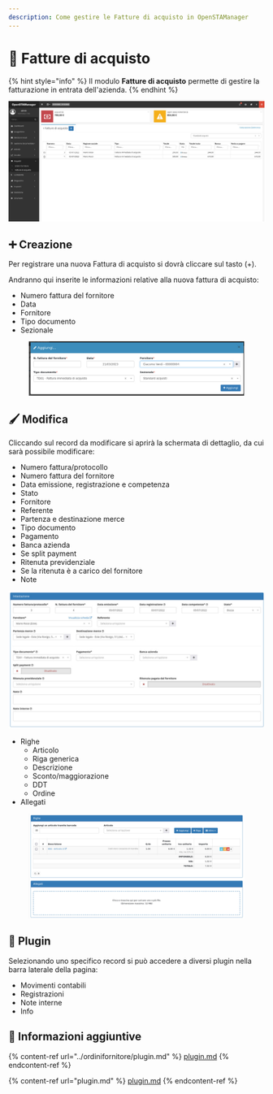 ```yaml
---
description: Come gestire le Fatture di acquisto in OpenSTAManager
---
```


# 📄 Fatture di acquisto

{% hint style="info" %}
Il modulo **Fatture di acquisto** permette di gestire la fatturazione in entrata dell'azienda.
{% endhint %}

![](<../../../../.gitbook/assets/image (214).png>)

## ➕ Creazione

Per registrare una nuova Fattura di acquisto si dovrà cliccare sul tasto (+).

Andranno qui inserite le informazioni relative alla nuova fattura di acquisto:

* Numero fattura del fornitore
* Data
* Fornitore
* Tipo documento
* Sezionale

<figure><img src="../../../../.gitbook/assets/immagine (243).png" alt=""><figcaption></figcaption></figure>

## 🖌️ Modifica

Cliccando sul record da modificare si aprirà la schermata di dettaglio, da cui sarà possibile modificare:

* Numero fattura/protocollo
* Numero fattura del fornitore
* Data emissione, registrazione e competenza
* Stato
* Fornitore
* Referente
* Partenza e destinazione merce
* Tipo documento
* Pagamento
* Banca azienda
* Se split payment
* Ritenuta previdenziale
* Se la ritenuta è a carico del fornitore
* Note

![](<../../../../.gitbook/assets/image (632).png>)

* Righe
  * Articolo
  * Riga generica
  * Descrizione
  * Sconto/maggiorazione
  * DDT
  * Ordine
* Allegati

<figure><img src="../../../../.gitbook/assets/immagine (257).png" alt=""><figcaption></figcaption></figure>

## 🔧 Plugin

Selezionando uno specifico record si può accedere a diversi plugin nella barra laterale della pagina:

* Movimenti contabili
* Registrazioni
* Note interne
* Info

## 🔽 Informazioni aggiuntive

{% content-ref url="../ordinifornitore/plugin.md" %}
[plugin.md](../ordinifornitore/plugin.md)
{% endcontent-ref %}

{% content-ref url="plugin.md" %}
[plugin.md](plugin.md)
{% endcontent-ref %}
